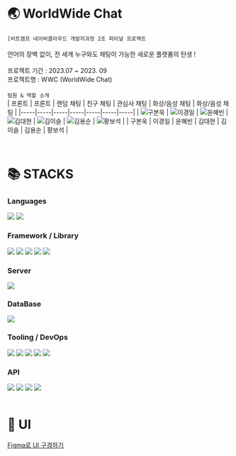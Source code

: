 # 🌏 WorldWide Chat<br/>
`[비트캠프 네이버클라우드 개발자과정 2조 파이널 프로젝트`<br/>
<br/>
언어의 장벽 없이, 전 세계 누구와도 채팅이 가능한 새로운 플랫폼의 탄생 !<br/>
<br/>
프로젝트 기간 : 2023.07 ~ 2023. 09 <br/>
프로젝트명 : WWC (WorldWide Chat) <br/>
<br/>
`팀원 & 역할 소개`
 <br/>
| 프론트 | 프론트 | 랜덤 채팅 | 친구 채팅 | 관심사 채팅 | 화상/음성 채팅 | 화상/음성 채팅 |
|-----|-----|-----|-----|-----|-----|-----|
| ![구본욱](https://cdn.pixabay.com/photo/2017/11/19/13/28/snow-man-2962777_1280.png) | ![이경일](https://cdn.pixabay.com/photo/2017/02/01/11/32/characters-2029814_1280.png) | ![윤혜빈](https://cdn.pixabay.com/photo/2016/10/27/09/24/fox-1773722_1280.png) | ![김대현](https://cdn.pixabay.com/photo/2020/12/10/05/11/spider-man-5819366_1280.png) | ![김이슬](https://images.emarteveryday.co.kr/images/app/webapps/evd_web2/share/SKU/mall/04/23/8801048952304_1.png) | ![김용순](https://cdn.pixabay.com/photo/2017/11/06/18/30/eggplant-2924511_1280.png) | ![황보석](https://cdn.pixabay.com/photo/2016/11/11/17/42/jade-1817312_1280.png) |
| 구본욱 | 이경일 | 윤혜빈 | 김대현 | 김이슬 | 김용순 | 황보석 |

<br>
<h1>📚 STACKS</h1>
<div>
    <h3>Languages</h3>
    <img src="https://img.shields.io/badge/javascript-F7DF1E?style=for-the-badge&logo=javascript&logoColor=black"> 
    <img src="https://img.shields.io/badge/java-007396?style=for-the-badge&logo=java&logoColor=white"> 
</div>
<div>
    <h3>Framework / Library</h3>
    <img src="https://img.shields.io/badge/springboot-6DB33F?style=for-the-badge&logo=springboot&logoColor=white">
    <img src="https://shields.io/badge/react-black?logo=react&style=for-the-badge"> 
    <img src="https://img.shields.io/badge/threeJs-blue">
    <img src="https://img.shields.io/badge/sockJs-yellow">
    <img src="https://img.shields.io/badge/stompJs-red">
</div>
<div>
    <h3>Server</h3> 
    <img src="https://img.shields.io/badge/ncloud%20-%20yellowgreen">
</div>
<div>
    <h3>DataBase</h3>
    <img src="https://shields.io/badge/MySQL-lightgrey?logo=mysql&style=plastic&logoColor=white&labelColor=blue">
</div>
<div>
    <h3>Tooling / DevOps</h3>
    <img src="https://img.shields.io/badge/github-181717?style=for-the-badge&logo=github&logoColor=white">
    <img src="https://img.shields.io/badge/Eclipes%20-%20purple">
    <img src="https://img.shields.io/badge/Mysql%20Workbench%20-%20gray">
    <img src="https://img.shields.io/badge/VS%20code-aqua">
    <img src="https://img.shields.io/badge/intelliJ-black">
</div>
<div>
    <h3>API</h3>
    <img src="https://img.shields.io/badge/Papago%20-%20Green">
    <img src="https://img.shields.io/badge/naver%20login-green">
    <img src="https://img.shields.io/badge/google%20login-blue">
    <img src="https://img.shields.io/badge/Import%20API%20-%20orange">
</div>
<br/>
<div>
 <h1>🌠 UI</h1>
</div>

[Figma로 UI 구경하기](https://www.figma.com/file/xWTkNiCUlaYkRHwx3F33AQ/tutorial?type=design&node-id=133-6&mode=design&t=KHdisPulhsecCIXf-0)


